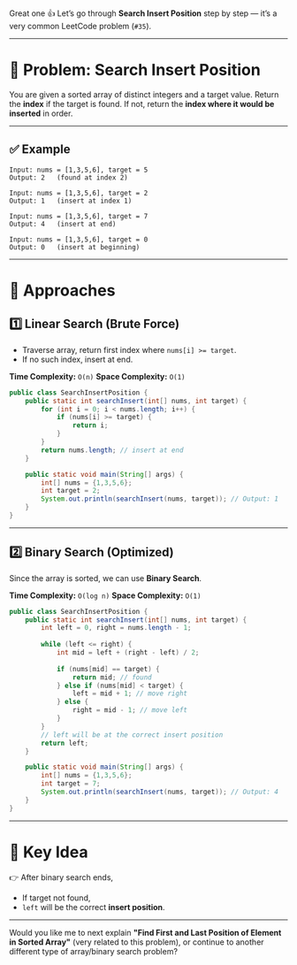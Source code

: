 Great one 👍 Let’s go through **Search Insert Position** step by step — it’s a very common LeetCode problem (`#35`).

---

# 🔹 Problem: Search Insert Position

You are given a sorted array of distinct integers and a target value.
Return the **index** if the target is found.
If not, return the **index where it would be inserted** in order.

---

## ✅ Example

```
Input: nums = [1,3,5,6], target = 5
Output: 2   (found at index 2)

Input: nums = [1,3,5,6], target = 2
Output: 1   (insert at index 1)

Input: nums = [1,3,5,6], target = 7
Output: 4   (insert at end)

Input: nums = [1,3,5,6], target = 0
Output: 0   (insert at beginning)
```

---

# 🔹 Approaches

## 1️⃣ Linear Search (Brute Force)

* Traverse array, return first index where `nums[i] >= target`.
* If no such index, insert at end.

**Time Complexity:** `O(n)`
**Space Complexity:** `O(1)`

```java
public class SearchInsertPosition {
    public static int searchInsert(int[] nums, int target) {
        for (int i = 0; i < nums.length; i++) {
            if (nums[i] >= target) {
                return i;
            }
        }
        return nums.length; // insert at end
    }

    public static void main(String[] args) {
        int[] nums = {1,3,5,6};
        int target = 2;
        System.out.println(searchInsert(nums, target)); // Output: 1
    }
}
```

---

## 2️⃣ Binary Search (Optimized)

Since the array is sorted, we can use **Binary Search**.

**Time Complexity:** `O(log n)`
**Space Complexity:** `O(1)`

```java
public class SearchInsertPosition {
    public static int searchInsert(int[] nums, int target) {
        int left = 0, right = nums.length - 1;
        
        while (left <= right) {
            int mid = left + (right - left) / 2;
            
            if (nums[mid] == target) {
                return mid; // found
            } else if (nums[mid] < target) {
                left = mid + 1; // move right
            } else {
                right = mid - 1; // move left
            }
        }
        // left will be at the correct insert position
        return left;
    }

    public static void main(String[] args) {
        int[] nums = {1,3,5,6};
        int target = 7;
        System.out.println(searchInsert(nums, target)); // Output: 4
    }
}
```

---

# 🔹 Key Idea

👉 After binary search ends,

* If target not found,
* `left` will be the correct **insert position**.

---

Would you like me to next explain **"Find First and Last Position of Element in Sorted Array"** (very related to this problem), or continue to another different type of array/binary search problem?
